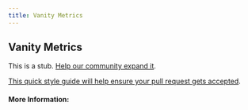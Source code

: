 ```yaml
---
title: Vanity Metrics
---
```


## Vanity Metrics

This is a stub. [Help our community expand it](https://github.com/freeCodeCamp/guide-articles/tree/master/articles/Agile/Vanity-Metrics/index.md).

[This quick style guide will help ensure your pull request gets accepted](https://github.com/freeCodeCamp/guide-articles/blob/master/README.md).

<!-- The article goes here, in GitHub-flavored Markdown. Feel free to add YouTube videos, images, and CodePen/JSBin embeds  -->

#### More Information:
<!-- Please add any articles you think might be helpful to read before writing the article -->


